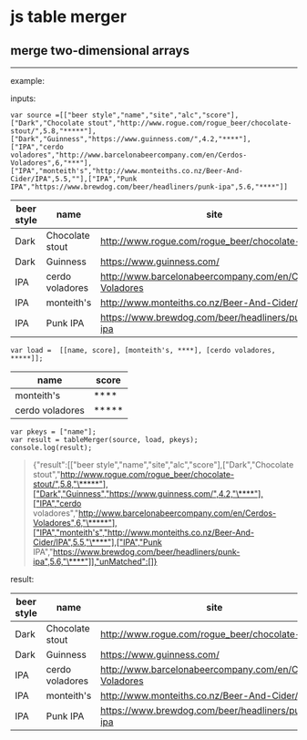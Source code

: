 # js table merger
## merge two-dimensional arrays
----------


example:

inputs:

    var source =[["beer style","name","site","alc","score"],["Dark","Chocolate stout","http://www.rogue.com/rogue_beer/chocolate-stout/",5.8,"*****"],["Dark","Guinness","https://www.guinness.com/",4.2,"****"],["IPA","cerdo voladores","http://www.barcelonabeercompany.com/en/Cerdos-Voladores",6,"***"],["IPA","monteith's","http://www.monteiths.co.nz/Beer-And-Cider/IPA",5.5,""],["IPA","Punk IPA","https://www.brewdog.com/beer/headliners/punk-ipa",5.6,"****"]]
| beer style | name            | site                                                    | alc | score |
|------------|-----------------|---------------------------------------------------------|-----|-------|
| Dark       | Chocolate stout | http://www.rogue.com/rogue_beer/chocolate-stout/        | 5.8 | \***** |
| Dark       | Guinness        | https://www.guinness.com/                               | 4.2 | \****  |
| IPA        | cerdo voladores | http://www.barcelonabeercompany.com/en/Cerdos-Voladores | 6   | \***   |
| IPA        | monteith's      | http://www.monteiths.co.nz/Beer-And-Cider/IPA           | 5.5 |       |
| IPA        | Punk IPA        | https://www.brewdog.com/beer/headliners/punk-ipa        | 5.6 | \****  |


    var load =  [[name, score], [monteith's, ****], [cerdo voladores, *****]];

| name            | score |
|-----------------|-------|
| monteith's      | \****  |
| cerdo voladores | \***** |


    var pkeys = ["name"];
    var result = tableMerger(source, load, pkeys);
    console.log(result);


> {"result":[["beer
> style","name","site","alc","score"],["Dark","Chocolate
> stout","http://www.rogue.com/rogue_beer/chocolate-stout/",5.8,"\*****"],["Dark","Guinness","https://www.guinness.com/",4.2,"\****"],["IPA","cerdo
> voladores","http://www.barcelonabeercompany.com/en/Cerdos-Voladores",6,"\*****"],["IPA","monteith's","http://www.monteiths.co.nz/Beer-And-Cider/IPA",5.5,"\****"],["IPA","Punk
> IPA","https://www.brewdog.com/beer/headliners/punk-ipa",5.6,"\****"]],"unMatched":[]}

result:  

| beer style | name            | site                                                    | alc | score |
|------------|-----------------|---------------------------------------------------------|-----|-------|
| Dark       | Chocolate stout | http://www.rogue.com/rogue_beer/chocolate-stout/        | 5.8 | \***** |
| Dark       | Guinness        | https://www.guinness.com/                               | 4.2 | \****  |
| IPA        | cerdo voladores | http://www.barcelonabeercompany.com/en/Cerdos-Voladores | 6   | \***** |
| IPA        | monteith's      | http://www.monteiths.co.nz/Beer-And-Cider/IPA           | 5.5 | \****  |
| IPA        | Punk IPA        | https://www.brewdog.com/beer/headliners/punk-ipa        | 5.6 | \****  |


